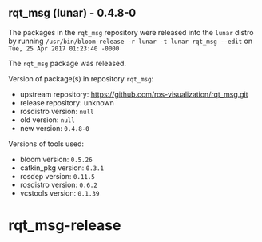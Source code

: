 ## rqt_msg (lunar) - 0.4.8-0

The packages in the `rqt_msg` repository were released into the `lunar` distro by running `/usr/bin/bloom-release -r lunar -t lunar rqt_msg --edit` on `Tue, 25 Apr 2017 01:23:40 -0000`

The `rqt_msg` package was released.

Version of package(s) in repository `rqt_msg`:

- upstream repository: https://github.com/ros-visualization/rqt_msg.git
- release repository: unknown
- rosdistro version: `null`
- old version: `null`
- new version: `0.4.8-0`

Versions of tools used:

- bloom version: `0.5.26`
- catkin_pkg version: `0.3.1`
- rosdep version: `0.11.5`
- rosdistro version: `0.6.2`
- vcstools version: `0.1.39`


# rqt_msg-release
